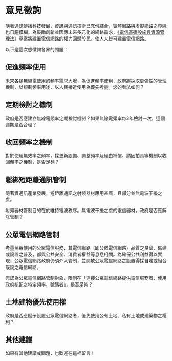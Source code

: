 # 意見徵詢

隨著通訊傳播科技發展，資訊與通訊技術已充份結合，實體網路與虛擬網路之界線也日趨模糊。為鼓勵創新並因應未來多元化的網路需求，[《電信基礎設施與資源管理法》草案](http://www.slideshare.net/vtaiwan/ss-59543415)將建置電信網路的權力回歸於民，使人人皆可建置電信網路。

以下是這次想徵詢各界的問題：

## 促進頻率使用

未來各類無線電使用的頻率需求大增，為促進頻率使用，政府將採取更彈性的管理機制，以規劃頻率用途，以人民接近使用為優先考量。您的看法如何？

## 定期檢討之機制

政府是否應建立無線電頻率定期檢討機制？如果無線電頻率每3年檢討一次，這個週期是否合理？

## 收回頻率之機制

對於使用無效率之頻率，採更新設備、調整頻率及經由補償、誘因拍賣等機制以收回頻率之機制，是否足夠？

## 鬆綁短距離通訊管制

隨著資通訊產業發展，短距離通訊之射頻器材應用甚廣，且部分並無電波干擾之虞。

射頻器材管制目的在於維持電波秩序。無電波干擾之虞的電信器材，政府是否應解除管制？

## 公眾電信網路管制

考量民眾使用的公眾電信服務，其電信網路（即公眾電信網路）品質之良窳、佈建或設置之普及，都與公共安全、消費者權益等息息相關。為確保公共利益得以實現，公眾電信網路政府仍須介入管制，並開放公眾電信網路之設置得採自建或組合既設之電信網路。

您認為公眾電信網路管制對象，限制在「連接公眾電信網路提供電信服務者、使用政府核配之特定頻率、號碼者」，是否足夠？

## 土地建物優先使用權

政府是否應賦予設置公眾電信網路者，優先使用公有土地、私有土地或建築物之權利？

## 其他建議

如果有其他建議或問題，也歡迎在這裡留言！
